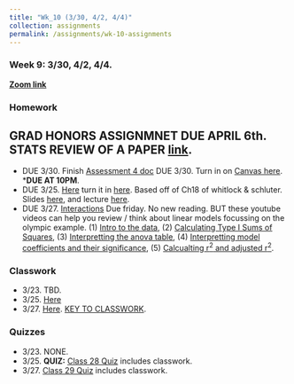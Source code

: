 ```yaml
---
title: "Wk_10 (3/30, 4/2, 4/4)"
collection: assignments
permalink: /assignments/wk-10-assignments
---
```


### Week 9: 3/30, 4/2, 4/4. 


**[Zoom link](https://umn.zoom.us/j/493135911)** 

### Homework


## GRAD HONORS ASSIGNMNET DUE APRIL 6th. STATS REVIEW OF A PAPER [link](https://drive.google.com/open?id=1ZRmNRICkLxt8F4fT1A2pEqCXpMhZR00cv6XluvC-F3I).    

- DUE 3/30. Finish [Assessment 4 doc](https://docs.google.com/document/d/1KtAmO-ohj2ua-KxJN6qxT_1qV9DHnR2ohTantbwIBVQ/edit?usp=sharing) DUE 3/30. Turn in on [Canvas here](https://canvas.umn.edu/courses/151855/assignments/1049590).  ***DUE AT 10PM**.   
- DUE 3/25. [Here](https://drive.google.com/open?id=170-zRwIa3jpHmfRPL34nslDyrEu0dTeH) turn it in [here](https://canvas.umn.edu/courses/151855/assignments/1059030). Based off of Ch18 of whitlock & schluter. Slides [here](https://drive.google.com/open?id=1bmRGMQRH95eahJ3Y_FQ7lfpELaN39PeE), and lecture [here](https://youtu.be/yZdGL7Z2Wtg).    
- DUE 3/27. [Interactions](https://drive.google.com/open?id=1Xjv9IFY9hg6-wV9vOkovnzcyT0HL2iM1) Due friday. No new reading.    BUT these youtube videos can help you review / think about linear models focussing on the olympic example. (1) [Intro to the data](https://youtu.be/8zMLr6_s6Gw), (2) [Calculating Type I Sums of Squares](https://youtu.be/nT5AEr2QhlA), (3) [Interpretting the anova table](https://youtu.be/_gyBeXj6QJ8), (4) [Interpretting model coefficients and their significance](https://youtu.be/hh-vX2T_n9U),  (5) [Calcualting r<sup>2</sup> and adjusted r<sup>2</sup>](https://youtu.be/6TMp8LuMhFc). 


### Classwork

- 3/23. TBD.     
- 3/25. [Here](https://drive.google.com/open?id=1HR5HPQUq7q4fcjgYE_A191i8eyhGILzC)      
- 3/27. [Here](https://drive.google.com/file/d/1sY4QOgPFw2RGHWvOaymUwoh6cF4qklUm/view?usp=sharing).     [KEY TO CLASSWORK](https://youtu.be/MPyLBmR0sUc).   


### Quizzes

- 3/23. NONE.   
- 3/25. **QUIZ:** [Class 28 Quiz](https://canvas.umn.edu/courses/151855/quizzes/251582) includes classwork.   
- 3/27.  [Class 29 Quiz](https://canvas.umn.edu/courses/151855/quizzes/252384) includes classwork.  




